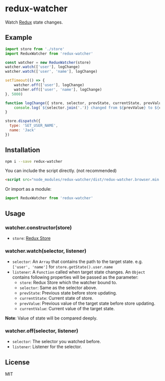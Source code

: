 # redux-watcher

Watch [Redux](http://redux.js.org/) state changes.

## Example

```js
import store from './store'
import ReduxWatcher from 'redux-watcher'

const watcher = new ReduxWatcher(store)
watcher.watch(['user'], logChange)
watcher.watch(['user', 'name'], logChange)

setTimeout(() => {
	watcher.off(['user'], logChange)
	watcher.off(['user', 'name'], logChange)
}, 5000)

function logChange({ store, selector, prevState, currentState, prevValue, currentValue }) {
	console.log(`${selector.join('.')} changed from ${prevValue} to ${currentValue}.`)
}

store.dispatch({
  type: 'SET_USER_NAME',
  name: 'Jack'
})
```

## Installation

```sh
npm i --save redux-watcher
```

You can include the script directly. (not recommended)

 ```html
 <script src="node_modules/redux-watcher/dist/redux-watcher.browser.min.js"></script>
 ```

Or import as a module:

```js
import ReduxWatcher from 'redux-watcher'
```

## Usage

### watcher.constructor(store)

- `store`: [Redux Store](http://redux.js.org/docs/api/Store.html)

### watcher.watch(selector, listener)

- `selector`: An `Array` that contains the path to the target state. e.g. `['user', 'name']` for `store.getState().user.name`
- `listener`: A `Function` called when target state changes. An `Object` contains following properties will be passed as the parameter:
  - `store`: Redux Store which the watcher bound to.
  - `selector`: Same as the selector above.
  - `prevState`: Previous state before store updating.
  - `currentState`: Current state of store.
  - `prevValue`: Previous value of the target state before store updating.
  - `currentValue`: Current value of the target state.

**Note**: Value of state will be compared deeply.

### watcher.off(selector, listener)

- `selector`: The selector you watched before.
- `listener`: Listener for the selector.

## License

MIT